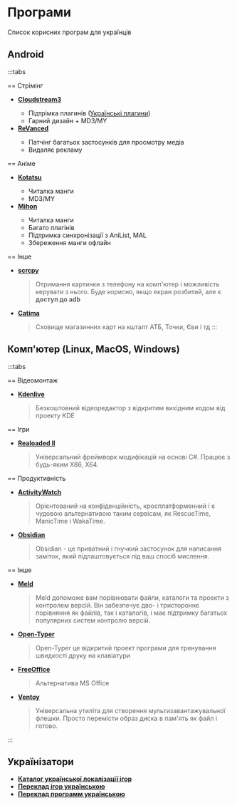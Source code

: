<Banner
  text="Програми"
  image="/pages/programs.png"
  blur="5px"
/>


# Програми

Список корисних програм для українців

## Android

<Banner
  text="Андроїд"
  image="/pages/android.png"
  blur="5px"
/>

:::tabs

== Стрімінг

- [**Cloudstream3**](https://vodnerilo.com/) <Badge type="info" text="Open Source" />
  - Підтрімка плагинів ([Українські плагини](https://github.com/CakesTwix/cloudstream-extensions-uk))
  - Гарний дизайн + MD3/MY
- [**ReVanced**](https://revanced-apks.pages.dev/) <Badge type="info" text="Open Source" />
  - Патчінг багатьох застосунків для просмотру медіа
  - Видаляє рекламу

== Аніме

- [**Kotatsu**](https://kotatsu.app/) <Badge type="info" text="Open Source" />
  - Читалка манги
  - MD3/MY
- [**Mihon**](https://mihon.app/) <Badge type="info" text="Open Source" />
  - Читалка манги
  - Багато плагінів
  - Підтримка синхронізації з AniList, MAL
  - Збереження манги офлайн

== Інше

- [**scrcpy**](https://github.com/Genymobile/scrcpy) <Badge type="info" text="Open Source" />
  > Отримання картинки з телефону на комп'ютер і можливість керувати з нього. Буде корисно, якщо екран розбитий, але є **доступ до adb**
- [**Catima**](https://catima.app/) <Badge type="info" text="Open Source" />
  > Сховище магазинних карт на кшталт АТБ, Точки, Єви і тд
:::

## Комп'ютер (Linux, MacOS, Windows)

<Banner
  text="Комп'ютер"
  image="/pages/pc.png"
  blur="5px"
/>

:::tabs

== Відеомонтаж

- [**Kdenlive**](https://kdenlive.org/) <Badge type="info" text="Open Source" /> <Badge type="tip" text="Cross platform" />
  > Безкоштовний відеоредактор з відкритим вихідним кодом від проекту KDE

== Ігри

- [**Realoaded II**](https://reloaded-project.github.io/Reloaded-II/) <Badge type="info" text="Open Source" /> <Badge type="danger" text="Windows" />
  > Універсальний фреймворк модифікацій на основі C#. Працює з будь-яким X86, X64.

== Продуктивність

- [**ActivityWatch**](https://activitywatch.net/) <Badge type="info" text="Open Source" /> <Badge type="tip" text="Cross platform" />
  > Орієнтований на конфіденційність, кросплатформенний і є чудовою альтернативою таким сервісам, як RescueTime, ManicTime і WakaTime.
- [**Obsidian**](https://obsidian.md) <Badge type="danger" text="Proprietary" /> <Badge type="tip" text="Cross platform" />
  > Obsidian - це приватний і гнучкий застосунок для написання заміток, який підлаштовується під ваш спосіб мислення.

== Інше

- [**Meld**](https://meldmerge.org/) <Badge type="info" text="Open Source" /> <Badge type="tip" text="Cross platform" />
  > Meld допоможе вам порівнювати файли, каталоги та проекти з контролем версій. Він забезпечує дво- і тристороннє порівняння як файлів, так і каталогів, і має підтримку багатьох популярних систем контролю версій.
- [**Open-Typer**](https://open-typer.github.io/) <Badge type="info" text="Open Source" /> <Badge type="tip" text="Cross platform" />
  > Open-Typer це відкритий проект програми для тренування швидкості друку на клавіатури
- [**FreeOffice**](https://www.freeoffice.com/) <Badge type="info" text="Open Source" /> <Badge type="tip" text="Cross platform" />
  > Альтернатива MS Office
- [**Ventoy**](https://www.ventoy.net/) <Badge type="info" text="Open Source" /> <Badge type="tip" text="Cross platform" />
  > Універсальна утиліта для створення мультизавантажувальної флешки. Просто перемісти образ диска в пам'ять як файл і готово.

:::

## Українізатори

- [**Каталог української локалізації ігор**](https://kuli.com.ua/)
- [**Переклад ігор українською**](https://toloka.to/f205) <Badge type="warning" text="toloka.to" />
- [**Переклад программ українською**](https://toloka.to/f242) <Badge type="warning" text="toloka.to" />